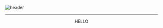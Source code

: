 ![header](https://capsule-render.vercel.app/api?type=Rect&color=auto&height=200&section=header&text=헌혈증%20기부%20페이지&fontSize=80)
<div align="center">
  <hr>
  <p>HELLO
</div>
